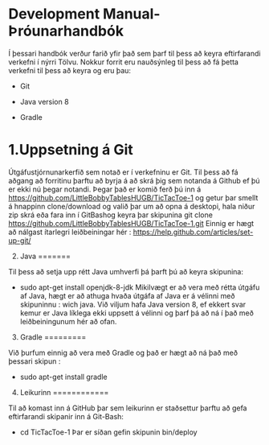 Development Manual-Þróunarhandbók
=================================

Í þessari handbók verður farið yfir það sem þarf til þess að keyra eftirfarandi verkefni í nýrri Tölvu. Nokkur forrit eru nauðsýnleg til þess að fá þetta verkefni til þess að keyra og eru þau:

   - Git

   - Java version 8

   - Gradle

1.Uppsetning á Git
==================

Útgáfustjórnunarkerfið sem notað er í verkefninu er Git.
Til þess að fá aðgang að forritinu þarftu að byrja á að skrá þig sem notanda á Github ef þú er ekki nú þegar notandi.
Þegar það er komið ferð þú inn á https://github.com/LittleBobbyTablesHUGB/TicTacToe-1 og getur þar smellt á hnappinn clone/download og valið þar um að opna á desktopi, hala niður zip skrá eða fara inn í GitBashog keyra þar skipunina git clone https://github.com/LittleBobbyTablesHUGB/TicTacToe-1.git
Einnig er hægt að nálgast ítarlegri leiðbeiningar hér : https://help.github.com/articles/set-up-git/

2. Java
=======

Til þess að setja upp rétt Java umhverfi þá þarft þú að keyra skipunina:
- sudo apt-get install openjdk-8-jdk
Mikilvægt er að vera með rétta útgáfu af Java, hægt er að athuga hvaða útgáfa af Java er á vélinni með skipuninnu : wich java. Við viljum hafa Java version 8, ef ekkert svar kemur er Java líklega ekki uppsett á vélinni og þarf þá að ná í það með leiðbeiningunum hér að ofan.

3. Gradle
=========

Við þurfum einnig að vera með Gradle og það er hægt að ná það með þessari skipun :
- sudo apt-get install gradle

4. Leikurinn
============

Til að komast inn á GitHub þar sem leikurinn er staðsettur þarftu að gefa eftirfarandi skipanir inn á Git-Bash:
- cd TicTacToe-1
Þar er síðan gefin skipunin bin/deploy


